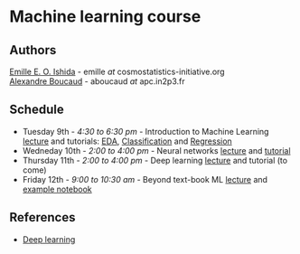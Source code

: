 Machine learning course
=======================

Authors
-------
[Emille E. O. Ishida](www.emilleishida.com) - emille _at_ cosmostatistics-initiative.org  
[Alexandre Boucaud](https://aboucaud.github.io/) - aboucaud _at_ apc.in2p3.fr  

Schedule
--------
- Tuesday 9th - _4:30 to 6:30 pm_ - Introduction to Machine Learning [lecture](https://docs.google.com/presentation/d/1QAVukdMrY9PPdaRk9E8qLts3mQMRLU3ddePHx4VmYy0/edit?usp=sharing) and tutorials: [EDA](notebooks/EDA_SDSS.ipynb), [Classification](notebooks/Classification.ipynb) and [Regression](notebooks/Regression.ipynb)  
- Wedneday 10th - _2:00 to 4:00 pm_ - Neural networks [lecture](https://aboucaud.github.io/slides/2019/neural-networks-asterics) and [tutorial](notebooks/simple_nn_library.ipynb)  
- Thursday 11th - _2:00 to 4:00 pm_ - Deep learning [lecture](https://aboucaud.github.io/slides/2019/deep-learning-asterics) and tutorial (to come)  
- Friday 12th - _9:00 to 10:30 am_  - Beyond text-book ML [lecture](https://docs.google.com/presentation/d/1SQiGG4dCf1x7ex0pskFyP7ziyUStX0BixaOOsgldvgA/edit?usp=sharing) and [example notebook](notebooks/Regression2.ipynb)

References
----------
- [Deep learning](references/deeplearning.md)
